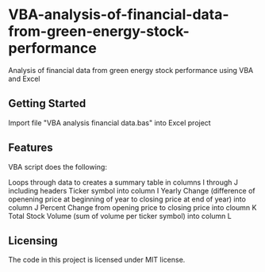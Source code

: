 # VBA-analysis-of-financial-data-from-green-energy-stock-performance
Analysis of financial data from green energy stock performance using VBA and Excel


## Getting Started

Import file "VBA analysis financial data.bas" into Excel project


## Features

VBA script does the following:

Loops through data to creates a summary table in columns I through J including headers
Ticker symbol into column I
Yearly Change (difference of openening price at beginning of year to closing price at end of year) into column J
Percent Change from opening price to closing price into cloumn K
Total Stock Volume (sum of volume per ticker symbol) into column L


## Licensing

The code in this project is licensed under MIT license.
